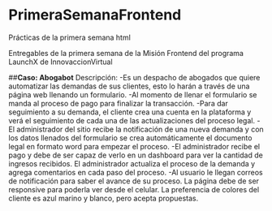 # PrimeraSemanaFrontend
Prácticas de la primera semana html

Entregables de la primera semana de la Misión Frontend del programa LaunchX de InnovaccionVirtual

##**Caso: Abogabot**
Descripción: 
-Es un despacho de abogados que quiere automatizar las demandas de sus clientes, esto lo harán a través de una página web llenando un formulario. 
-Al momento de llenar el formulario se manda al proceso de pago para finalizar la transacción.
-Para dar seguimiento a su demanda, el cliente crea una cuenta en la plataforma y verá el seguimiento de cada una de las actualizaciones del proceso legal. 
-El administrador del sitio recibe la notificación de una nueva demanda y con los datos llenados del formulario se crea automáticamente el documento legal en formato word para empezar el proceso. 
-El administrador recibe el pago y debe de ser capaz de verlo en un dashboard para ver la cantidad de ingresos recibidos. El administrador actualiza el proceso de la demanda y agrega comentarios en cada paso del proceso. 
-Al usuario le llegan correos de notificación para saber el avance de su proceso. La página debe de ser responsive para poderla ver desde el celular. La preferencia de colores del cliente es azul marino y blanco, pero acepta propuestas.
